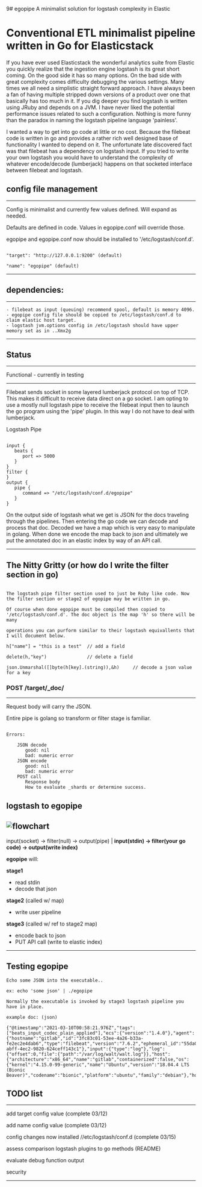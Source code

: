 9# egopipe
A minimalist solution for logstash complexity in Elastic

# Conventional ETL minimalist pipeline written in Go for Elasticstack

If you have ever used Elasticstack the wonderful analytics suite from Elastic you quickly realize that the 
ingestion engine logstash is its great short coming. On the good side it has so many options. On the bad side
with great complexity comes difficulty debugging the various settings. Many times we all need a simplistic 
straight forward approach. I have always been a fan of having multiple stripped down versions of a product
over one that basically has too much in it. If you dig deeper you find logstash is written using JRuby and depends 
on a JVM. I have never liked the potential performance issues related to such a configuration.
Nothing is more funny than the paradox in naming the logstash pipeline language 'painless'.

I wanted a way to get into go code at little or no cost. Because the filebeat code is written in go and provides a 
rather rich well designed base of functionality I wanted to depend on it. The unfortunate late discovered
fact was that filebeat has a dependency on logstash input. If you tried to write your own logstash you would have to 
understand the complexity of whatever encode/decode (lumberjack) happens on that socketed interface between
filebeat and logstash.


## config file management

---

Config is minimalist and currently few values defined. Will expand as needed.

Defaults are defined in code. Values in egopipe.conf will override those.

egopipe and egopipe.conf now should be installed to '/etc/logstash/conf.d'.

```

"target": "http://127.0.0.1:9200" (default)

"name": "egopipe" (default)

```

---


## dependencies:

---

    - filebeat as input (queuing) recommend spool, default is memory 4096. 
    - egopipe config file should be copied to /etc/logstash/conf.d to claim elastic host target.
    - logstash jvm.options config in /etc/logstash should have upper memory set as in ..Xmx2g

---

## Status

---

Functional - currently in testing

---

Filebeat sends socket in some layered lumberjack protocol on top of TCP. This makes it difficult to receive data 
direct on a go socket. I am opting to use a mostly null logstash pipe to receive the filebeat input then to 
launch the go program using the 'pipe' plugin. In this way I do not have to deal with lumberjack.

Logstash Pipe

```

input {
   beats {
      port => 5000
   }
}
filter {
}
output {
   pipe {
      command => "/etc/logstash/conf.d/egopipe"
   }
}

```

On the output side of logstash what we get is JSON for the docs traveling through the pipelines. Then entering the go code we 
can decode and process that doc. Decoded we have a map which is very easy to manipulate in golang.
When done we encode the map back to json and ultimately we  put the annotated doc in an elastic index by way of an API call. 

---

## The Nitty Gritty (or how do I write the filter section in go)

```

The logstash pipe filter section used to just be Ruby like code. Now the filter section or stage2 of egopipe may be written in go.

Of course when done egopipe must be compiled then copied to '/etc/logstash/conf.d'. The doc object is the map 'h' so there will be many

operations you can purform similar to their logstash equivallents that I will document below.

h["name"] = "this is a test"  // add a field

delete(h,"key")               // delete a field

json.Unmarshal([]byte(h[key].(string)),&h)     // decode a json value for a key

```

### POST /target/_doc/

---

Request body will carry the JSON.

Entire pipe is golang so transform or filter stage is familiar.

```

Errors:

    JSON decode
       good: nil
       bad: numeric error
    JSON encode
       good: nil
       bad: numeric error
    POST call
       Response body 
       How to evaluate _shards or determine success.

```


## logstash to egopipe

![flowchart](https://github.com/wshekrota/egopipe/egopipe.png)
---

input(socket) -> filter(null) -> output(pipe) | **input(stdin) -> filter(your go code) -> output(write index)**

**egopipe** will:

**stage1**

* read stdin
* decode that json

**stage2** (called w/ map)

* write user pipeline

**stage3** (called w/ ref to stage2 map)

* encode back to json
* PUT API call (write to elastic index)

---


## Testing egopipe

```
Echo some JSON into the executable..

ex: echo 'some json' | ./egopipe

Normally the executable is invoked by stage3 logstash pipeline you have in place.

example doc: (json)

{"@timestamp":"2021-03-10T00:58:21.976Z","tags":["beats_input_codec_plain_applied"],"ecs":{"version":"1.4.0"},"agent":{"hostname":"gitlab","id":"3fc83c01-53ee-4a26-b33a-fe2ec2e4dab6","type":"filebeat","version":"7.6.2","ephemeral_id":"55da0cbe-abff-4ec2-9820-624ceff143c1"},"input":{"type":"log"},"log":{"offset":0,"file":{"path":"/var/log/walt/walt.log"}},"host":{"architecture":"x86_64","name":"gitlab","containerized":false,"os":{"kernel":"4.15.0-99-generic","name":"Ubuntu","version":"18.04.4 LTS (Bionic Beaver)","codename":"bionic","platform":"ubuntu","family":"debian"},"hostname":"gitlab","id":"f1823a3617ff4004baa550a0ae8408b6"},"message":"yessir","@version":"1"}
```


## TODO list

---

add target config value (complete 03/12)

add name config value (complete 03/12)

config changes now installed //etc/logstash/conf.d (complete 03/15)

assess comparison logstash plugins to go methods (README)

evaluate debug function output

security

---

